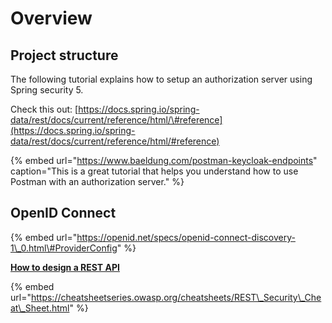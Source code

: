 # Overview

## Project structure

The following tutorial explains how to setup an authorization server using Spring security 5.

Check this out: [https://docs.spring.io/spring-data/rest/docs/current/reference/html/\#reference](https://docs.spring.io/spring-data/rest/docs/current/reference/html/#reference)



{% embed url="https://www.baeldung.com/postman-keycloak-endpoints" caption="This is a great tutorial that helps you understand how to use Postman with an authorization server." %}

## OpenID Connect

{% embed url="https://openid.net/specs/openid-connect-discovery-1\_0.html\#ProviderConfig" %}

[**How to design a REST API**](https://restfulapi.net/rest-api-design-tutorial-with-example/)

{% embed url="https://cheatsheetseries.owasp.org/cheatsheets/REST\_Security\_Cheat\_Sheet.html" %}

